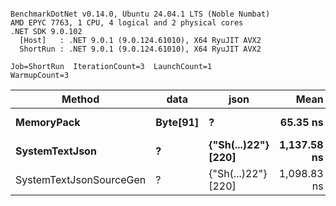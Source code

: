 ```

BenchmarkDotNet v0.14.0, Ubuntu 24.04.1 LTS (Noble Numbat)
AMD EPYC 7763, 1 CPU, 4 logical and 2 physical cores
.NET SDK 9.0.102
  [Host]   : .NET 9.0.1 (9.0.124.61010), X64 RyuJIT AVX2
  ShortRun : .NET 9.0.1 (9.0.124.61010), X64 RyuJIT AVX2

Job=ShortRun  IterationCount=3  LaunchCount=1  
WarmupCount=3  

```
| Method                  | data     | json                | Mean        | Error    | StdDev   | Min         | Max         | Gen0   | Allocated |
|------------------------ |--------- |-------------------- |------------:|---------:|---------:|------------:|------------:|-------:|----------:|
| **MemoryPack**              | **Byte[91]** | **?**                   |    **65.35 ns** | **18.15 ns** | **0.995 ns** |    **64.72 ns** |    **66.50 ns** | **0.0100** |     **168 B** |
| **SystemTextJson**          | **?**        | **{&quot;Sh(...)22&quot;} [220]** | **1,137.58 ns** | **54.98 ns** | **3.014 ns** | **1,134.95 ns** | **1,140.87 ns** | **0.0095** |     **168 B** |
| SystemTextJsonSourceGen | ?        | {&quot;Sh(...)22&quot;} [220] | 1,098.83 ns | 40.54 ns | 2.222 ns | 1,097.19 ns | 1,101.36 ns | 0.0095 |     168 B |
